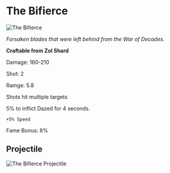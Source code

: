 # The Bifierce

![The Bifierce](https://vwiki.valorserver.com/api/item/picture/The%20Bifierce)

<i>Forsaken blades that were left behind from the War of Decades.</i>

**Craftable from Zol Shard**

Damage: 160-210

Shot: 2 

Ramge: 5.8

Shots hit multiple targets

5% to inflict Dazed for 4 seconds.

    +5% Speed
    
Fame Bonus: 8%

## Projectile

![The Bifierce Projectile](https://cdn.discordapp.com/attachments/953134990428868629/969068406227763250/bifierce.gif)
